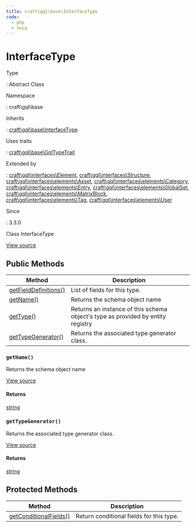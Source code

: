 ```yaml
---
title: craft\gql\base\InterfaceType
code:
  - php
  - twig
---
```


# InterfaceType

Type

:   Abstract Class

Namespace

:   craft\gql\base

Inherits

:   [craft\gql\base\InterfaceType](craft-gql-base-interfacetype.md)

Uses traits

:   [craft\gql\base\GqlTypeTrait](craft-gql-base-gqltypetrait.md)

Extended by

:   [craft\gql\interfaces\Element](craft-gql-interfaces-element.md), [craft\gql\interfaces\Structure](craft-gql-interfaces-structure.md), [craft\gql\interfaces\elements\Asset](craft-gql-interfaces-elements-asset.md), [craft\gql\interfaces\elements\Category](craft-gql-interfaces-elements-category.md), [craft\gql\interfaces\elements\Entry](craft-gql-interfaces-elements-entry.md), [craft\gql\interfaces\elements\GlobalSet](craft-gql-interfaces-elements-globalset.md), [craft\gql\interfaces\elements\MatrixBlock](craft-gql-interfaces-elements-matrixblock.md), [craft\gql\interfaces\elements\Tag](craft-gql-interfaces-elements-tag.md), [craft\gql\interfaces\elements\User](craft-gql-interfaces-elements-user.md)

Since

:   3.3.0



Class InterfaceType





[View source](https://github.com/craftcms/cms/blob/master/src/gql/base/InterfaceType.php)






## Public Methods

| Method                                                                                                                      | Description
| --------------------------------------------------------------------------------------------------------------------------- | -------------------------------------------------------------------------------
| [getFieldDefinitions()](craft-gql-base-gqltypetrait.md#method-getfielddefinitions "Defined by craft\gql\base\GqlTypeTrait") | List of fields for this type.
| [getName()](craft-gql-base-interfacetype.md#method-getname)                                                                 | Returns the schema object name
| [getType()](craft-gql-base-gqltypetrait.md#method-gettype "Defined by craft\gql\base\GqlTypeTrait")                         | Returns an instance of this schema object's type as provided by entity registry
| [getTypeGenerator()](craft-gql-base-interfacetype.md#method-gettypegenerator)                                               | Returns the associated type generator class.

### `getName()`





Returns the schema object name




[View source](https://github.com/craftcms/cms/blob/master/src/gql/base/InterfaceType.php#L25)



#### Returns

[string](http://php.net/language.types.string)



### `getTypeGenerator()`





Returns the associated type generator class.




[View source](https://github.com/craftcms/cms/blob/master/src/gql/base/InterfaceType.php#L32)



#### Returns

[string](http://php.net/language.types.string)





## Protected Methods

| Method                                                                                                                        | Description
| ----------------------------------------------------------------------------------------------------------------------------- | ----------------------------------------
| [getConditionalFields()](craft-gql-base-gqltypetrait.md#method-getconditionalfields "Defined by craft\gql\base\GqlTypeTrait") | Return conditional fields for this type.






